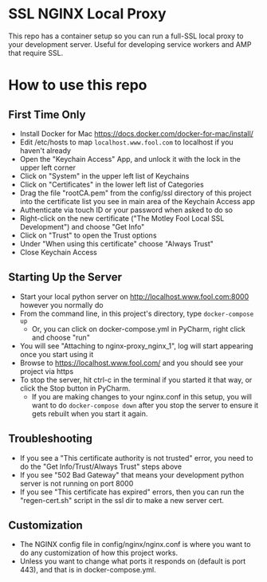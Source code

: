 SSL NGINX Local Proxy
=====================

This repo has a container setup so you can run a full-SSL local proxy to your development server. Useful for developing service workers and AMP that require SSL.

How to use this repo
====================

First Time Only
---------------
* Install Docker for Mac https://docs.docker.com/docker-for-mac/install/
* Edit /etc/hosts to map `localhost.www.fool.com` to localhost if you haven't already
* Open the "Keychain Access" App, and unlock it with the lock in the upper left corner
* Click on "System" in the upper left list of Keychains
* Click on "Certificates" in the lower left list of Categories
* Drag the file "rootCA.pem" from the config/ssl directory of this project into the certificate list you see in main area of the Keychain Access app
* Authenticate via touch ID or your password when asked to do so
* Right-click on the new certificate ("The Motley Fool Local SSL Development") and choose "Get Info"
* Click on "Trust" to open the Trust options
* Under "When using this certificate" choose "Always Trust"
* Close Keychain Access

Starting Up the Server
----------------------
* Start your local python server on http://localhost.www.fool.com:8000 however you normally do
* From the command line, in this project's directory, type `docker-compose up`
    * Or, you can click on docker-compose.yml in PyCharm, right click and choose "run"
* You will see "Attaching to nginx-proxy_nginx_1", log will start appearing once you start using it
* Browse to https://localhost.www.fool.com/ and you should see your project via https
* To stop the server, hit ctrl-c in the terminal if you started it that way, or click the Stop button in PyCharm.
    * If you are making changes to your nginx.conf in this setup, you will want to do `docker-compose down` after you stop the server to ensure it gets rebuilt when you start it again.


Troubleshooting
---------------
* If you see a "This certificate authority is not trusted" error, you need to do the "Get Info/Trust/Always Trust" steps above
* If you see "502 Bad Gateway" that means your development python server is not running on port 8000
* If you see "This certificate has expired" errors, then you can run the "regen-cert.sh" script in the ssl dir to make a new server cert.

Customization
--------------

* The NGINX config file in config/nginx/nginx.conf is where you want to do any customization of how this project works.
* Unless you want to change what ports it responds on (default is port 443), and that is in docker-compose.yml.
